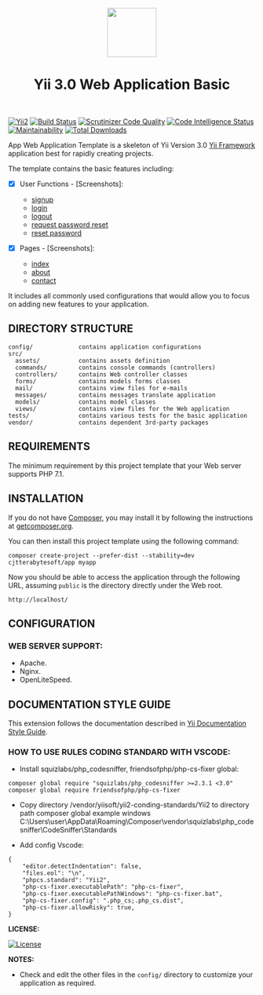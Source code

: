 <p align="center">
    <a href="https://github.com/terabytesoft/app-basic" target="_blank">
        <img src="https://farm1.staticflickr.com/887/27875183957_69a3645a56_q.jpg" height="100px;">
    </a>
    <h1 align="center">Yii 3.0 Web Application Basic</h1>
    <br>
</p>

[![Yii2](https://img.shields.io/badge/Powered_by-Yii_Framework-green.svg?style=flat)](https://www.yiiframework.com/)
[![Build Status](https://scrutinizer-ci.com/g/terabytesoft/app-basic/badges/build.png?b=master)](https://scrutinizer-ci.com/g/terabytesoft/app-basic/build-status/master)
[![Scrutinizer Code Quality](https://scrutinizer-ci.com/g/terabytesoft/app-basic/badges/quality-score.png?b=master)](https://scrutinizer-ci.com/g/terabytesoft/app-basic/?branch=master)
[![Code Intelligence Status](https://scrutinizer-ci.com/g/terabytesoft/app-basic/badges/code-intelligence.svg?b=master)](https://scrutinizer-ci.com/code-intelligence)
[![Maintainability](https://api.codeclimate.com/v1/badges/fe720f0219c23dc3e237/maintainability)](https://codeclimate.com/github/terabytesoft/app-basic/maintainability)
[![Total Downloads](https://poser.pugx.org/terabytesoft/app-basic/downloads)](https://packagist.org/packages/cjtterabytesoft/app)


App Web Application Template is a skeleton of Yii Version 3.0 [Yii Framework](http://www.yiiframework.com/) application best for rapidly creating projects.

The template contains the basic features including:

- [x] User Functions - [Screenshots]:
    - [signup](docs/images/signup.png)
    - [login](docs/images/login.png)
    - [logout](docs/images/logout.png)
    - [request password reset](docs/images/request-paswword-reset.png)
    - [reset password](docs/images/reset-password.png)

- [x] Pages - [Screenshots]:
    - [index](docs/images/index.png)
    - [about](docs/images/about.png)
    - [contact](docs/images/contact.png)

It includes all commonly used configurations that would allow you to focus on adding new
features to your application.

DIRECTORY STRUCTURE
-------------------

```
config/             contains application configurations
src/
  assets/           contains assets definition
  commands/         contains console commands (controllers)
  controllers/      contains Web controller classes
  forms/            contains models forms classes  
  mail/             contains view files for e-mails
  messages/         contains messages translate application 
  models/           contains model classes
  views/            contains view files for the Web application
tests/              contains various tests for the basic application
vendor/             contains dependent 3rd-party packages
```

REQUIREMENTS
------------
 
The minimum requirement by this project template that your Web server supports PHP 7.1.

INSTALLATION
------------

If you do not have [Composer](http://getcomposer.org/), you may install it by following the instructions
at [getcomposer.org](http://getcomposer.org/doc/00-intro.md#installation-nix).

You can then install this project template using the following command:

~~~
composer create-project --prefer-dist --stability=dev cjtterabytesoft/app myapp
~~~

Now you should be able to access the application through the following URL, assuming `public` is the directory
directly under the Web root.

~~~
http://localhost/
~~~

CONFIGURATION
-------------

### WEB SERVER SUPPORT:

- Apache.
- Nginx.
- OpenLiteSpeed.

DOCUMENTATION STYLE GUIDE
-------------------------

This extension follows the documentation described in [Yii Documentation Style Guide](https://github.com/yiisoft/yii2/blob/master/docs/documentation_style_guide.md).


### HOW TO USE RULES CODING STANDARD WITH VSCODE:

- Install squizlabs/php_codesniffer, friendsofphp/php-cs-fixer global:

```
composer global require "squizlabs/php_codesniffer >=2.3.1 <3.0"
composer global require friendsofphp/php-cs-fixer
```

- Copy directory /vendor/yiisoft/yii2-conding-standards/Yii2 to directory path composer global example windows C:\Users\user\AppData\Roaming\Composer\vendor\squizlabs\php_codesniffer\CodeSniffer\Standards

- Add config Vscode:

```
{
    "editor.detectIndentation": false,
    "files.eol": "\n",
    "phpcs.standard": "Yii2",
    "php-cs-fixer.executablePath": "php-cs-fixer",
    "php-cs-fixer.executablePathWindows": "php-cs-fixer.bat",
    "php-cs-fixer.config": ".php_cs;.php_cs.dist",
    "php-cs-fixer.allowRisky": true,
}
```

**LICENSE:**

[![License](https://poser.pugx.org/terabytesoft/app-basic/license)](https://packagist.org/packages/cjtterabytesoft/app)


**NOTES:**

- Check and edit the other files in the `config/` directory to customize your application as required.
